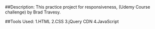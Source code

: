 ##Description:
This practice project for responsiveness, (Udemy Course challenge) by Brad Travesy.

##Tools Used:
1.HTML
2.CSS
3.jQuery CDN
4.JavaScript



